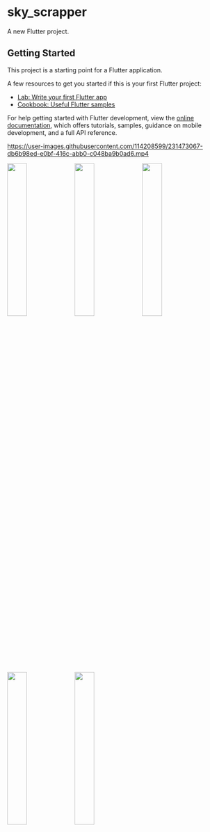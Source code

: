 # sky_scrapper

A new Flutter project.

## Getting Started

This project is a starting point for a Flutter application.

A few resources to get you started if this is your first Flutter project:

- [Lab: Write your first Flutter app](https://docs.flutter.dev/get-started/codelab)
- [Cookbook: Useful Flutter samples](https://docs.flutter.dev/cookbook)

For help getting started with Flutter development, view the
[online documentation](https://docs.flutter.dev/), which offers tutorials,
samples, guidance on mobile development, and a full API reference.


https://user-images.githubusercontent.com/114208599/231473067-db6b98ed-e0bf-416c-abb0-c048ba9b0ad6.mp4

<p>
<img src="https://user-images.githubusercontent.com/114208599/231513095-baff4f46-013f-4ed4-b87c-88e6564f2b9b.png"width=30%height=35%>
<img src="https://user-images.githubusercontent.com/114208599/231513493-b645c6a0-7dd7-4a67-a969-02650031855c.png"width=30%height=35%>
<img src="https://user-images.githubusercontent.com/114208599/231513667-bdb340be-3f48-44cf-b6ff-8e89164c195b.png"width=30%height=35%>
<img src="https://user-images.githubusercontent.com/114208599/231513706-854e244d-c5a0-4374-955b-518e75c172c4.png"width=30%height=35%>
<img src="https://user-images.githubusercontent.com/114208599/231513748-96336100-6b01-4057-80f9-08fb0bd38aa9.png"width=30%height=35%>

</p>

